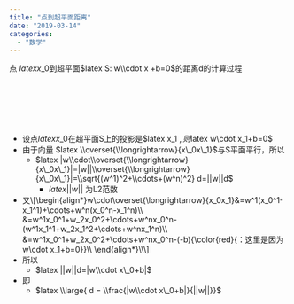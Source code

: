 ```yaml
---
title: "点到超平面距离"
date: "2019-03-14"
categories: 
  - "数学"
---
```


点 $latex x\_0$到超平面$latex S: w\\cdot x +b=0$的距离d的计算过程

 

 

 

- 设点$latex x\_0$在超平面S上的投影是$latex x\_1 $,则$latex w\\cdot x\_1+b=0$
- 由于向量 $latex \\overset{\\longrightarrow}{x\_0x\_1}$与S平面平行，所以
    - $latex |w\\cdot\\overset{\\longrightarrow}{x\_0x\_1}|=|w||\\overset{\\longrightarrow}{x\_0x\_1}|=\\sqrt{(w^1)^2+\\cdots+(w^n)^2} d=||w||d$
        - $latex ||w||$ 为L2范数
- 又\\\[\\begin{align\*}w\\cdot\\overset{\\longrightarrow}{x\_0x\_1}&=w^1(x\_0^1-x\_1^1)+\\cdots+w^n(x\_0^n-x\_1^n)\\\\ &=w^1x\_0^1+w\_2x\_0^2+\\cdots+w^nx\_0^n-(w^1x\_1^1+w\_2x\_1^2+\\cdots+w^nx\_1^n)\\\\ &=w^1x\_0^1+w\_2x\_0^2+\\cdots+w^nx\_0^n-(-b){\\color{red}{：这里是因为w\\cdot x\_1+b=0}}\\\\ \\end{align\*}\\\\\\\]
- 所以
    - $latex ||w||d=|w\\cdot x\_0+b|$
- 即
    - $latex \\large{ d = \\frac{|w\\cdot x\_0+b|}{||w||}}$
